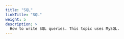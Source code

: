 ```yaml
---
title: "SQL"
linkTitle: "SQL"
weight: 5
description: >
  How to write SQL queries. This topic uses MySQL.
---
```


